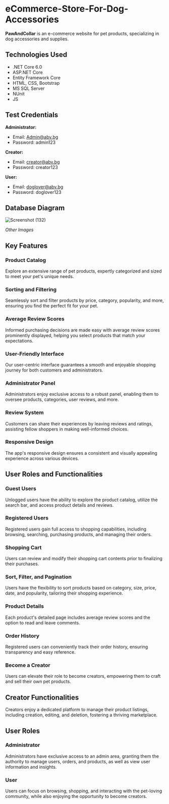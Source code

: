 # eCommerce-Store-For-Dog-Accessories

**PawAndCollar** is an e-commerce website for pet products, specializing in dog accessories and supplies.

## Technologies Used

- .NET Core 6.0
- ASP.NET Core
- Entity Framework Core
- HTML, CSS, Bootstrap
- MS SQL Server
- NUnit
- JS

## Test Credentials

**Administrator:**
- Email: Admin@abv.bg
- Password: admin123

**Creator:**
- Email: creator@abv.bg
- Password: creator123

**User:**
- Email: doglover@abv.bg
- Password: doglover123

## Database Diagram

![Screenshot (132)](https://github.com/stoyanpenchev/eCommerce-Store-For-Dog-Accessories/assets/106178814/085fef01-880f-4b26-a0b5-dcb31865eca8)

*Other Images*

## Key Features

### Product Catalog

Explore an extensive range of pet products, expertly categorized and sized to meet your pet's unique needs.

### Sorting and Filtering

Seamlessly sort and filter products by price, category, popularity, and more, ensuring you find the perfect fit for your pet.

### Average Review Scores

Informed purchasing decisions are made easy with average review scores prominently displayed, helping you select products that match your expectations.

### User-Friendly Interface

Our user-centric interface guarantees a smooth and enjoyable shopping journey for both customers and administrators.

### Administrator Panel

Administrators enjoy exclusive access to a robust panel, enabling them to oversee products, categories, user reviews, and more.

### Review System

Customers can share their experiences by leaving reviews and ratings, assisting fellow shoppers in making well-informed choices.

### Responsive Design

The app's responsive design ensures a consistent and visually appealing experience across various devices.

## User Roles and Functionalities

### Guest Users

Unlogged users have the ability to explore the product catalog, utilize the search bar, and access product details and reviews.

### Registered Users

Registered users gain full access to shopping capabilities, including browsing, searching, purchasing products, and managing their orders.

### Shopping Cart

Users can review and modify their shopping cart contents prior to finalizing their purchases.

### Sort, Filter, and Pagination

Users have the flexibility to sort products based on category, size, price, date, and popularity, tailoring their shopping experience.

### Product Details

Each product's detailed page includes average review scores and the option to read and leave comments.

### Order History

Registered users can conveniently track their order history, ensuring transparency and easy reference.

### Become a Creator

Users can elevate their role to become creators, empowering them to craft and sell their own pet products.

## Creator Functionalities

Creators enjoy a dedicated platform to manage their product listings, including creation, editing, and deletion, fostering a thriving marketplace.

## User Roles

### Administrator

Administrators have exclusive access to an admin area, granting them the authority to manage users, orders, and products, as well as view user information and insights.

### User

Users can focus on browsing, shopping, and interacting with the pet-loving community, while also enjoying the opportunity to become creators.
